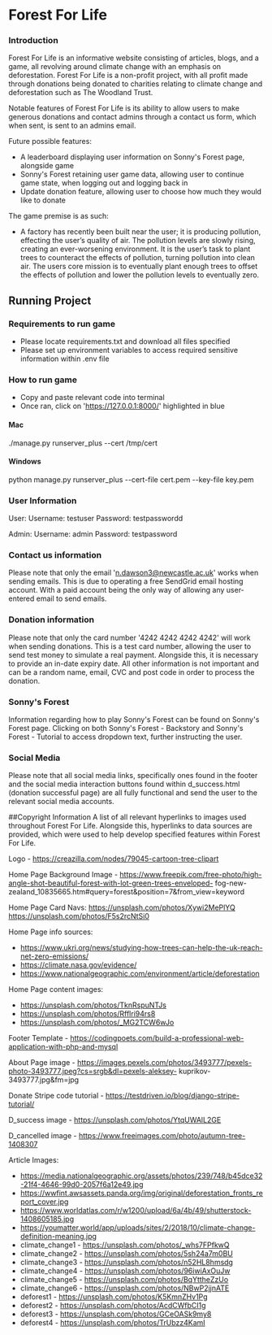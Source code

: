 # Forest For Life

### Introduction
Forest For Life is an informative website consisting of articles, blogs, and a game, all revolving around climate
change with an emphasis on deforestation. Forest For Life is a non-profit project, with all profit made through
donations being donated to charities relating to climate change and deforestation such as The Woodland Trust.

Notable features of Forest For Life is its ability to allow users to make generous donations and contact admins through
a contact us form, which when sent, is sent to an admins email.

Future possible features:
- A leaderboard displaying user information on Sonny's Forest page, alongside game
- Sonny's Forest retaining user game data, allowing user to continue game state, when logging out and logging back in
- Update donation feature, allowing user to choose how much they would like to donate

The game premise is as such:

- A factory has recently been built near the user; it is producing pollution, effecting the user’s quality of air. 
The pollution levels are slowly rising, creating an ever-worsening environment. It is the user’s task to plant trees to
counteract the effects of pollution, turning pollution into clean air. The users core mission is to eventually plant 
enough trees to offset the effects of pollution and lower the pollution levels to eventually zero.

## Running Project

### Requirements to run game
- Please locate requirements.txt and download all files specified
- Please set up environment variables to access required sensitive information within .env file

### How to run game
- Copy and paste relevant code into terminal
- Once ran, click on 'https://127.0.0.1:8000/' highlighted in blue
#### Mac
./manage.py runserver_plus --cert /tmp/cert
#### Windows
python manage.py runserver_plus --cert-file cert.pem --key-file key.pem

### User Information
User:
Username: testuser
Password: testpasswordd

Admin:
Username: admin
Password: testpassword

### Contact us information
Please note that only the email 'n.dawson3@newcastle.ac.uk' works when sending emails.
This is due to operating a free SendGrid email hosting account. With a paid account being the only way of allowing
any user-entered email to send emails.

### Donation information
Please note that only the card number '4242 4242 4242 4242' will work when sending donations.
This is a test card number, allowing the user to send test money to simulate a real payment.
Alongside this, it is necessary to provide an in-date expiry date.
All other information is not important and can be a random name, email, CVC and post code in order to process the 
donation.

### Sonny's Forest
Information regarding how to play Sonny's Forest can be found on Sonny's Forest page. Clicking on both Sonny's Forest -
Backstory and Sonny's Forest - Tutorial to access dropdown text, further instructing the user.

### Social Media
Please note that all social media links, specifically ones found in the footer and the social media interaction buttons 
found within d_success.html (donation successful page) are all fully functional and send the user to the relevant 
social media accounts.


##Copyright Information
A list of all relevant hyperlinks to images used throughout Forest For Life. Alongside this, hyperlinks to data sources
are provided, which were used to help develop specified features within Forest For Life.

Logo - https://creazilla.com/nodes/79045-cartoon-tree-clipart

Home Page Background Image - https://www.freepik.com/free-photo/high-angle-shot-beautiful-forest-with-lot-green-trees-enveloped-
fog-new-zealand_10835665.htm#query=forest&position=7&from_view=keyword

Home Page Card Navs:
https://unsplash.com/photos/Xywi2MePlYQ
https://unsplash.com/photos/F5s2rcNtSi0

Home Page info sources:
- https://www.ukri.org/news/studying-how-trees-can-help-the-uk-reach-net-zero-emissions/
- https://climate.nasa.gov/evidence/
- https://www.nationalgeographic.com/environment/article/deforestation

Home Page content images:
- https://unsplash.com/photos/TknRspuNTJs
- https://unsplash.com/photos/Rfflri94rs8
- https://unsplash.com/photos/_MG2TCW6wJo

Footer Template - https://codingpoets.com/build-a-professional-web-application-with-php-and-mysql

About Page image - https://images.pexels.com/photos/3493777/pexels-photo-3493777.jpeg?cs=srgb&dl=pexels-aleksey-
kuprikov-3493777.jpg&fm=jpg

Donate Stripe code tutorial - https://testdriven.io/blog/django-stripe-tutorial/

D_success image - https://unsplash.com/photos/YtqUWAlL2GE

D_cancelled image - https://www.freeimages.com/photo/autumn-tree-1408307

Article Images:
- https://media.nationalgeographic.org/assets/photos/239/748/b45dce32-21f4-4646-99d0-2057f6a12e49.jpg
- https://wwfint.awsassets.panda.org/img/original/deforestation_fronts_report_cover.jpg
- https://www.worldatlas.com/r/w1200/upload/6a/4b/49/shutterstock-1408605185.jpg
- https://youmatter.world/app/uploads/sites/2/2018/10/climate-change-definition-meaning.jpg
- climate_change1 - https://unsplash.com/photos/_whs7FPfkwQ
- climate_change2 - https://unsplash.com/photos/5sh24a7m0BU
- climate_change3 - https://unsplash.com/photos/n52HL8hmsdg
- climate_change4 - https://unsplash.com/photos/96iwiAxOuJw
- climate_change5 - https://unsplash.com/photos/BqYttheZzUo
- climate_change6 - https://unsplash.com/photos/NBwP2jjnATE
- deforest1 - https://unsplash.com/photos/K5KmnZHv1Pg
- deforest2 - https://unsplash.com/photos/AcdCWfbCI1g
- deforest3 - https://unsplash.com/photos/GCeOASk9my8
- deforest4 - https://unsplash.com/photos/TrUbzz4KamI
